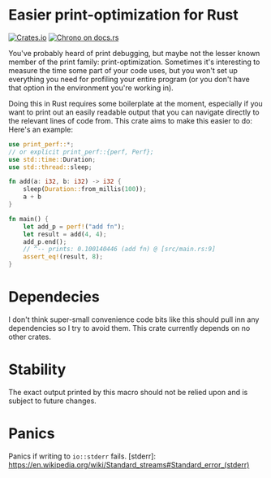 # Easier print-optimization for Rust
[![Crates.io](https://img.shields.io/crates/v/print_perf.svg)](https://crates.io/crates/print_perf)
[![Chrono on docs.rs][docsrs-image]][docsrs]

[docsrs-image]: https://docs.rs/print_perf/badge.svg
[docsrs]: https://docs.rs/print_perf

You've probably heard of print debugging, but maybe not the lesser known
member of the print family: print-optimization. 
Sometimes it's interesting to measure the time some part of your code uses, 
but you won't set up everything you need for profiling your entire program 
(or you don't have that option in the environment you're working in).


Doing this in Rust requires some boilerplate at the moment, especially if 
you want to print out an easily readable output that you can navigate 
directly to the relevant lines of code from. This crate aims to make this
easier to do:
Here's an example:

```rust
use print_perf::*; 
// or explicit print_perf::{perf, Perf};
use std::time::Duration;
use std::thread::sleep;

fn add(a: i32, b: i32) -> i32 {
    sleep(Duration::from_millis(100));
    a + b
}

fn main() {
    let add_p = perf!("add fn");
    let result = add(4, 4);
    add_p.end();
    // ^-- prints: 0.100140446 (add fn) @ [src/main.rs:9]
    assert_eq!(result, 8);
}
```

# Dependecies

I don't think super-small convenience code bits like this should pull inn any dependencies so I try to avoid them. This crate currently depends on no other crates.

# Stability

The exact output printed by this macro should not be relied upon
and is subject to future changes.

# Panics

Panics if writing to `io::stderr` fails.
[stderr]: https://en.wikipedia.org/wiki/Standard_streams#Standard_error_(stderr)